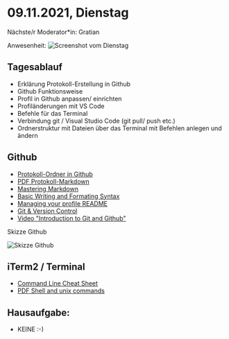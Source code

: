 # 09.11.2021, Dienstag

Nächste/r Moderator\*in: Gratian

Anwesenheit:
![Screenshot vom Dienstag](../screenshots/Anwesenheit_09.11.2021.png)

## Tagesablauf

- Erklärung Protokoll-Erstellung in Github
- Github Funktionsweise
- Profil in Github anpassen/ einrichten
- Profiländerungen mit VS Code
- Befehle für das Terminal
- Verbindung git / Visual Studio Code (git pull/ push etc.)
- Ordnerstruktur mit Dateien über das Terminal mit Befehlen anlegen und ändern

## Github

- [Protokoll-Ordner in Github](https://github.com/neuefische/muc-web-21-3)
- [PDF Protokoll-Markdown](https://neuefische-students.slack.com/files/U01JSE79N5P/F02LFTNPP6J/05_protocol___markdown.pdf)
- [Mastering Markdown](https://guides.github.com/features/mastering-markdown/#GitHub-flavored-markdown)
- [Basic Writing and Formating Syntax](https://docs.github.com/en/github/writing-on-github/getting-started-with-writing-and-formatting-on-github/basic-writing-and-formatting-syntax)
- [Managing your profile README](https://docs.github.com/en/account-and-profile/setting-up-and-managing-your-github-profile/customizing-your-profile/managing-your-profile-readme)
- [Git & Version Control](https://neuefische-students.slack.com/files/U01JSE79N5P/F02LQMECA5Q/04_git___version_control.pdf)
- [Video "Introduction to Git and Github"](https://www.youtube.com/watch?v=BCQHnlnPusY)


Skizze Github

![Skizze Github](../screenshots/Skizze_Github_09.11.2021.png)


## iTerm2 / Terminal

- [Command Line Cheat Sheet](https://files.slack.com/files-pri/TTHG21AH3-F02LP0JBVMG/command_line_cheat_sheet.png)
- [PDF Shell and unix commands](https://neuefische-students.slack.com/files/U01JSE79N5P/F02MD1UCKDW/03_shell_and_unix_commands.pdf)


## Hausaufgabe:

- KEINE :-)

